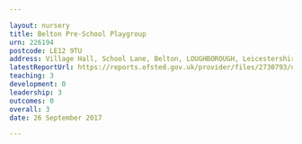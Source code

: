 ```yaml
---

layout: nursery
title: Belton Pre-School Playgroup
urn: 226194
postcode: LE12 9TU
address: Village Hall, School Lane, Belton, LOUGHBOROUGH, Leicestershire, LE12 9TU
latestReportUrl: https://reports.ofsted.gov.uk/provider/files/2730793/urn/226194.pdf
teaching: 3
development: 0
leadership: 3
outcomes: 0
overall: 3
date: 26 September 2017

---
```

